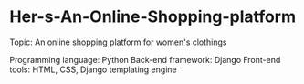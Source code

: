 # Her-s-An-Online-Shopping-platform
Topic: An online shopping platform for women's clothings

Programming language: Python
Back-end framework: Django
Front-end tools: HTML, CSS, Django templating engine
